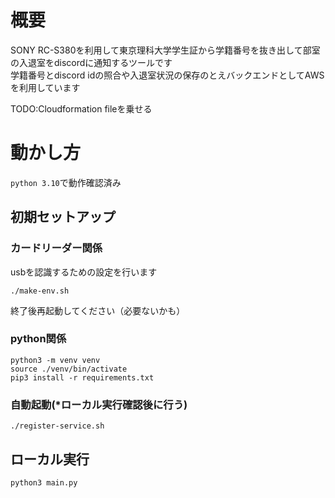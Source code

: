 # 概要
SONY RC-S380を利用して東京理科大学学生証から学籍番号を抜き出して部室の入退室をdiscordに通知するツールです  
学籍番号とdiscord idの照合や入退室状況の保存のとえバックエンドとしてAWSを利用しています  

TODO:Cloudformation fileを乗せる

# 動かし方
`python 3.10`で動作確認済み
## 初期セットアップ
### カードリーダー関係
usbを認識するための設定を行います
```
./make-env.sh
```
終了後再起動してください（必要ないかも）
### python関係 
```
python3 -m venv venv
source ./venv/bin/activate
pip3 install -r requirements.txt
```
### 自動起動(*ローカル実行確認後に行う)
```
./register-service.sh
```
## ローカル実行
```
python3 main.py
```
